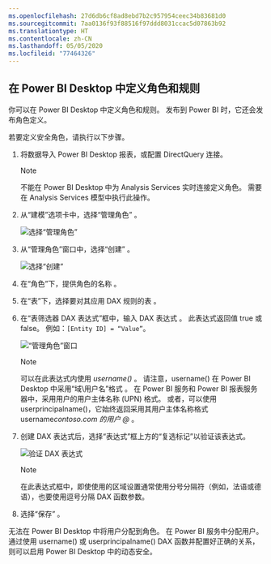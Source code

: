 ```yaml
---
ms.openlocfilehash: 27d6db6cf8ad8ebd7b2c957954ceec34b83681d0
ms.sourcegitcommit: 7aa0136f93f88516f97ddd8031ccac5d07863b92
ms.translationtype: HT
ms.contentlocale: zh-CN
ms.lasthandoff: 05/05/2020
ms.locfileid: "77464326"
---
```

## <a name="define-roles-and-rules-in-power-bi-desktop"></a>在 Power BI Desktop 中定义角色和规则
你可以在 Power BI Desktop 中定义角色和规则。 发布到 Power BI 时，它还会发布角色定义。

若要定义安全角色，请执行以下步骤。

1. 将数据导入 Power BI Desktop 报表，或配置 DirectQuery 连接。
   
   > [!NOTE]
   > 不能在 Power BI Desktop 中为 Analysis Services 实时连接定义角色。 需要在 Analysis Services 模型中执行此操作。
   > 
   > 
2. 从“建模”选项卡中，选择“管理角色”   。
   
   ![选择“管理角色”](./media/rls-desktop-define-roles/powerbi-desktop-security.png)
3. 从“管理角色”窗口中，选择“创建”   。
   
   ![选择“创建”](./media/rls-desktop-define-roles/powerbi-desktop-security-create-role.png)
4. 在“角色”下，提供角色的名称  。 
5. 在“表”下，选择要对其应用 DAX 规则的表  。
6. 在“表筛选器 DAX 表达式”框中，输入 DAX 表达式  。 此表达式返回值 true 或 false。 例如：```[Entity ID] = “Value”```。
      
   ![“管理角色”窗口](./media/rls-desktop-define-roles/powerbi-desktop-security-create-rule.png)

   > [!NOTE]
   > 可以在此表达式内使用 *username()* 。 请注意，username() 在 Power BI Desktop 中采用“域\用户名”格式   。 在 Power BI 服务和 Power BI 报表服务器中，采用用户的用户主体名称 (UPN) 格式。 或者，可以使用 userprincipalname()，它始终返回采用其用户主体名称格式 username*contoso.com 的用户* *\@* 。
   > 
   > 

7. 创建 DAX 表达式后，选择“表达式”框上方的“复选标记”以验证该表达式。
      
   ![验证 DAX 表达式](./media/rls-desktop-define-roles/powerbi-desktop-security-validate-dax.png)
   
   > [!NOTE]
   > 在此表达式框中，即使使用的区域设置通常使用分号分隔符（例如，法语或德语），也要使用逗号分隔 DAX 函数参数。 
   >
   >
   
8. 选择“保存”  。

无法在 Power BI Desktop 中将用户分配到角色。 在 Power BI 服务中分配用户。 通过使用 username()  或 userprincipalname()  DAX 函数并配置好正确的关系，则可以启用 Power BI Desktop 中的动态安全。 

